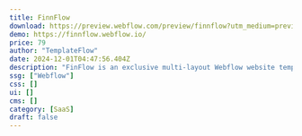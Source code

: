 ```yaml
---
title: FinnFlow
download: https://preview.webflow.com/preview/finnflow?utm_medium=preview_link&utm_source=designer&utm_content=finnflow&preview=e27e99d8997f9852bf51a5c00e5e0d63&workflow=preview
demo: https://finnflow.webflow.io/
price: 79
author: "TemplateFlow"
date: 2024-12-01T04:47:56.404Z
description: "FinFlow is an exclusive multi-layout Webflow website template designed specifically for SaaS & Startups marketing website. Choose from 4 multiple Homepages and 23 pages, allowing you to create a website that perfectly represents your brand."
ssg: ["Webflow"]
css: []
ui: []
cms: []
category: [SaaS]
draft: false
---
```

